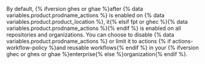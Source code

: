 By default, {% ifversion ghes or ghae %}after {% data variables.product.prodname_actions %} is enabled on {% data variables.product.product_location %}, it{% elsif fpt or ghec %}{% data variables.product.prodname_actions %}{% endif %} is enabled on all repositories and organizations. You can choose to disable {% data variables.product.prodname_actions %} or limit it to actions {% if actions-workflow-policy %}and reusable workflows{% endif %} in your {% ifversion ghec or ghes or ghae %}enterprise{% else %}organization{% endif %}.
